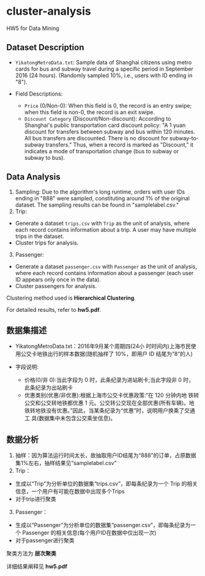 # cluster-analysis
HW5 for Data Mining

## Dataset Description
- `YikatongMetroData.txt`: Sample data of Shanghai citizens using metro cards for bus and subway travel during a specific period in September 2016 (24 hours). (Randomly sampled 10%, i.e., users with ID ending in "8").

- Field Descriptions:
  - `Price` (0/Non-0): When this field is 0, the record is an entry swipe; when this field is non-0, the record is an exit swipe.
  - `Discount Category` (Discount/Non-discount): According to Shanghai's public transportation card discount policy: "A 1 yuan discount for transfers between subway and bus within 120 minutes. All bus transfers are discounted. There is no discount for subway-to-subway transfers." Thus, when a record is marked as "Discount," it indicates a mode of transportation change (bus to subway or subway to bus).

## Data Analysis
1. Sampling: Due to the algorithm's long runtime, orders with user IDs ending in "888" were sampled, constituting around 1% of the original dataset. The sampling results can be found in "samplelabel.csv."
2. Trip:
  - Generate a dataset `trips.csv` with `Trip` as the unit of analysis, where each record contains information about a trip. A user may have multiple trips in the dataset.
  - Cluster trips for analysis.
3. Passenger:
  - Generate a dataset `passenger.csv` with `Passenger` as the unit of analysis, where each record contains information about a passenger (each user ID appears only once in the data).
  - Cluster passengers for analysis.

Clustering method used is **Hierarchical Clustering**.

For detailed results, refer to **hw5.pdf**.


## 数据集描述
- YikatongMetroData.txt：2016年9月某个周期四(24小 时时间内)上海市民使用公交卡地铁出行的样本数据(随机抽样了 10%，即用户 ID 结尾为“8”的人)

- 字段说明:  
  - 价格(0/非 0):当此字段为 0 时，此条纪录为进站刷卡;当此字段非 0 时， 此条纪录为出站刷卡
  - 优惠类别(优惠/非优惠):根据上海市公交卡优惠政策:“在 120 分钟内地 铁转公交和公交转地铁都优惠 1 元。公交转公交现在全部优惠(所有车辆)。地 铁转地铁没有优惠。”因此，当某条纪录为“优惠”时，说明用户换乘了交通工 具(数据集中未包含公交乘坐信息)。
  
## 数据分析
1. 抽样：因为算法运行时间太长，故抽取用户ID结尾为“888”的订单，占原数据集1%左右，抽样结果见“samplelabel.csv”
2. Trip：
  - 生成以“Trip”为分析单位的数据集“trips.csv”，即每条纪录为一个 Trip 的相关信息，一个用户有可能在数据中出现多个Trips
  - 对于trip进行聚类
3. Passenger：
  - 生成以“Passenger”为分析单位的数据集“passenger.csv”，即每条纪录为一个 Passenger 的相关信息(每个用户ID在数据中仅出现一次)
  - 对于passenger进行聚类

聚类方法为 **层次聚类**

详细结果阐释见 **hw5.pdf**
